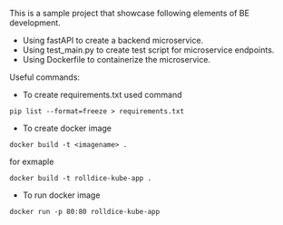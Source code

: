 This is a sample project that showcase following elements of BE development.

* Using fastAPI to create a backend microservice.
* Using test_main.py to create test script for microservice endpoints.
* Using Dockerfile to containerize the microservice.


Useful commands:
* To create requirements.txt used command
```
pip list --format=freeze > requirements.txt
```

* To create docker image
```
docker build -t <imagename> .
```
for exmaple
``` 
docker build -t rolldice-kube-app .
```

* To run docker image
```commandline
docker run -p 80:80 rolldice-kube-app
```
